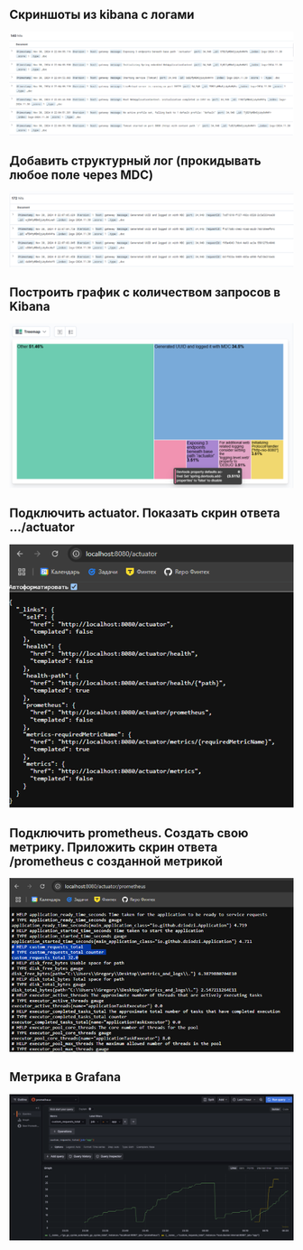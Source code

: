 

## Cкриншоты из kibana с логами
![](/screenshots/1_kibana_with_logs.png)

## Добавить структурный лог (прокидывать любое поле через MDC)
![](/screenshots/2_add_structure_log.png)

## Построить график с количеством запросов в Kibana
![](/screenshots/3_request_count_treemap.png)

## Подключить actuator. Показать скрин ответа .../actuator
![](/screenshots/4_actuator.png)

## Подключить prometheus. Создать свою метрику. Приложить скрин ответа /prometheus с созданной метрикой
![](/screenshots/5_own_metric_in_prometheus.png)

## Метрика в Grafana

![](/screenshots/6_own_metric_in_grafana.png)